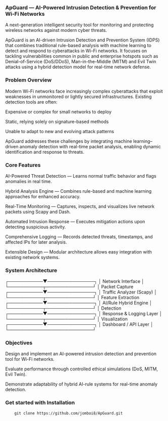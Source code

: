 ### ApGuard — AI-Powered Intrusion Detection & Prevention for Wi-Fi Networks

A next-generation intelligent security tool for monitoring and protecting wireless networks against modern cyber threats.

ApGuard is an AI-driven Intrusion Detection and Prevention System (IDPS) that combines traditional rule-based analysis with machine learning to detect and respond to cyberattacks in Wi-Fi networks.
It focuses on tackling vulnerabilities common in public and enterprise hotspots  such as Denial-of-Service (DoS/DDoS), Man-in-the-Middle (MITM) and Evil Twin attacks using a hybrid detection model for real-time network defense.

### Problem Overview

Modern Wi-Fi networks face increasingly complex cyberattacks that exploit weaknesses in unmonitored or lightly secured infrastructures.
Existing detection tools are often:

Expensive or complex for small networks to deploy

Static, relying solely on signature-based methods

Unable to adapt to new and evolving attack patterns

ApGuard addresses these challenges by integrating machine learning–driven anomaly detection with real-time packet analysis, enabling dynamic identification and response to threats.

### Core Features

AI-Powered Threat Detection — Learns normal traffic behavior and flags anomalies in real time.

Hybrid Analysis Engine — Combines rule-based and machine learning approaches for enhanced accuracy.

Real-Time Monitoring — Captures, inspects, and visualizes live network packets using Scapy and Dash.

Automated Intrusion Response — Executes mitigation actions upon detecting suspicious activity.

Comprehensive Logging — Records detected threats, timestamps, and affected IPs for later analysis.

Extensible Design — Modular architecture allows easy integration with existing network systems.


### System Architecture
┌───────────▼───────────────┐
│  Network Interface        │
└───────────┬───────────────┘
            │ Packet Capture
┌───────────▼───────────────┐
│  Traffic Analyzer (Scapy) │
└───────────┬───────────────┘
            │ Feature Extraction
┌───────────▼───────────────┐
│   AI/Rule Hybrid Engine   │
└───────────┬───────────────┘
            │ Detection
┌───────────▼───────────────┐
│  Response & Logging Layer │
└───────────┬───────────────┘
            │ Visualization
┌───────────▼───────────────┐
│   Dashboard / API Layer   │
└───────────────────────────┘

### Objectives

Design and implement an AI-powered intrusion detection and prevention tool for Wi-Fi networks.

Evaluate performance through controlled ethical simulations (DoS, MITM, Evil Twin).

Demonstrate adaptability of hybrid AI-rule systems for real-time anomaly detection.


### Get started with Installation
```
    git clone https://github.com/jomboi8/ApGuard.git
```
